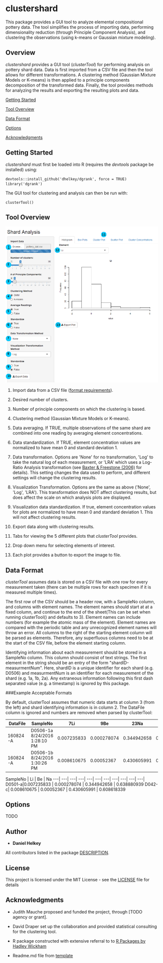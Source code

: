 # clustershard

This package provides a GUI tool to analyze elemental compositional pottery data.
    The tool simplifies the process of importing data, performing dimensionality reduction (through Principle Component Analysis), and clustering the observations (using k-means or Gaussian mixture modeling).

	
## Overview
*clustershard* provides a GUI tool (*clusterTool*) for performing analysis on pottery shard data. Data is first imported from a CSV file and then the tool allows for different transformations. A clustering method (Gaussian Mixture Models or K-means) is then applied to a principle components decomposition of the transformed data. Finally, the tool provides methods for analyzing the results and exporting the resulting plots and data.

[Getting Started](https://github.com/dhelkey/clustershard#getting-started)

[Tool Overview](https://github.com/dhelkey/clustershard#tool-overview)

[Data Format](https://github.com/dhelkey/clustershard#data-format)

[Options](https://github.com/dhelkey/clustershard#options)

[Acknowledgments](https://github.com/dhelkey/clustershard#acknowledgments)

	
## Getting Started
*clustershard* must first be loaded into R (requires the *devtools* package be installed) using:


```
devtools::install_github('dhelkey/dgrank', force = TRUE)
library('dgrank')
```
The GUI tool for clustering and analysis can then be run with:


```
clusterTool()
```

## Tool Overview



![clustertool GUI](https://github.com/dhelkey/clustershard/blob/master/inst/figures/ui_numbered.PNG)


1. Import data from a CSV file ([format requirements](https://github.com/dhelkey/clustershard#data-format)).

2. Desired number of clusters.

3. Number of principle components on which the clustering is based.

4. Clustering method (Gaussian Mixture Models or K-means).

5. Data averaging. If TRUE, multiple observations of the same shard are combined into one reading by averaging element concentrations.

6. Data standardization. If TRUE, element concentration values are normalized to have mean 0 and standard deviation 1.

7. Data transformation. Options are 'None' for no transformation, 'Log' to take the natural log of each measurement, or 'LRA' which uses a Log-Ratio Analysis transformation (see [Baxter & Freestone (2006)](https://onlinelibrary.wiley.com/doi/abs/10.1111/j.1475-4754.2006.00270.x) for details). This setting changes the data used to perform, and different settings will change the clustering results.

8. Visualization Transformation. Options are the same as above ('None', 'Log', 'LRA'). This transformation does NOT affect clustering results, but does affect the scale on which analysis plots are displayed.

9. Visualization data standardization. If true, element concentration values for plots are normalized to have mean 0 and standard deviation 1. This will not affect clustering results.

10. Export data along with clustering results.

11. Tabs for viewing the 5 different plots that *clusterTool* provides.

12. Drop down menu for selecting elements of interest.

13. Each plot provides a button to export the image to file.


## Data Format
*clusterTool* assumes data is stored on a CSV file with one row for every measurement taken (there can be multiple rows for each specimen if it is measured multiple times).

The first row of the CSV should be a header row, with a SampleNo column, and columns with element names. The element names should start at at a fixed column, and continue to the end of the sheet(This can be set when running clusterTool() and defaults to 3). Element names can include numbers (for example the atomic mass of the element). Element names are compared with the periodic table and any unrecognized element names will throw an error. All columns to the right of the starting element column will be parsed as elements. Therefore, any superfluous columns need to be at the start of the CSV file, before the element starting column.

Identifying information about each measurement should be stored in a SampleNo column.  This column should consist of text strings. The first element in the string should be an entry of the form "shardID-measurmentNum". Here, shardID is a unique identifier for each shard (e.g. D0506) and measurmentNum is an identifier for each measurement of the shard (e.g. 1a, 1b, 2a). Any extraneous information following this first dash separated value (e.g. a timestamp) is ignored by this package.


###Example Acceptable Formats

By default, clusterTool assumes that numeric data starts at column 3 (from the left) and shard identifying information is in column 2. The DataFile column is ignored and numbers are removed when parsed by clusterTool:

DataFile	| SampleNo |	7Li |	9Be |	23Na |	24Mg |	27Al |	29Si |	31P |	33S |	39K
---| ---| ---| ---| ---| ---| ---| ---| ---| ---| ---| 
160824-A	|D0506-1a    8/24/2016 1:28:10 PM	|0.007235833	| 0.000278074	| 0.344942658 |	0.638880939 |	10.12715041	 |43.54705309	 | 0.12743092 |	0.087898704	| 1.069493988 
160824-A	| D0506-1b    8/24/2016 1:30:26 PM	| 0.008610675	| 0.00052367 |	0.430605991	| 0.608618339	| 10.88459596	| 41.68874081	| 0.11672563	| 0.23707953	| 1.054835438



 SampleNo |	Li |	Be |	Na 
---| ---| ---| ---| ---| ---| ---| ---| ---| ---| ---| 
D0501-a|0.007235833	| 0.000278074	| 0.344942658 |	0.638880939
D042-c| 0.008610675	| 0.00052367 |	0.430605991	| 0.608618339	

## Options

TODO



## Author

* **Daniel Helkey** 

All contributors listed in the package [DESCRIPTION](DESCRIPTION).

## License

This project is licensed under the MIT License - see the [LICENSE](LICENSE) file for details

## Acknowledgments

* Judith Mauche proposed and funded the project, through [TODO agency or grant].

* David Draper set up the collaboration and provided statistical consulting for the clustering tool.

* R package constructed with extensive referral to to [R Packages by Hadley Wickham](http://r-pkgs.had.co.nz/intro.html)

* Readme.md file from [template](https://gist.github.com/PurpleBooth/109311bb0361f32d87a2)

